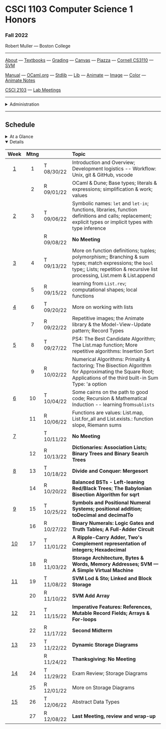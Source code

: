 # CSCI 1103 Computer Science 1 Honors

### Fall 2022

Robert Muller — Boston College

---

[About](resources/about.md) — [Textbooks](resources/textbooks.md) — [Grading](resources/grading.md) — [Canvas](https://bostoncollege.instructure.com/courses/1634611) — [Piazza](https://piazza.com/class/l7c8612dv3v2ez) — [Cornell CS3110](https://www.cs.cornell.edu/courses/cs3110/2020sp/) — [SVM](https://dogfishbar.github.io/dogfishbar.github.io/)

[Manual](http://caml.inria.fr/pub/docs/manual-ocaml/index.html) — [OCaml.org](https://ocaml.org/) — [Stdlib](http://caml.inria.fr/pub/docs/manual-ocaml/libref/Stdlib.html) — [Lib](resources/libraries/lib.mli) — [Animate](resources/libraries/animate.mli) — [Image](resources/libraries/image.mli) — [Color](resources/libraries/color.mli) — [Animate Notes](./resources/libraries/animate/README.md)

[CSCI 2103](./resources/2103.md) — [Lab Meetings](./resources/labs.md)

---

<details>
  <summary>Administration</summary>

+ **Lecture Meets:** Tuesdays and Thursdays 12PM - 1:15PM, 245 Beacon St. Rm 125.

+ **Lab Meets:** Wednesdays 3PM - 3:50PM, 245 Beacon St. Rm 103.

+ **Instructor:** [Robert Muller](https://dogfishbar.github.io )

+ **email**: robert DOT muller AT BC DOT EDU

+ **Office Hours**: Tuesdays 3PM - 5PM, Wednesdays 4PM - 5PM, 245 Beacon St. Rm 508.

**Teaching Assistants:**

<details open> <summary>Liam Murphy, Head Teaching Assistant</summary>

  + **email**: murpaue AT BC DOT EDU

  + **Office Hours** Thursdays 2PM - 4PM.
</details>

<details open> <summary>Nicole Lockwood</summary>

  + **email**: lockwoni AT BC DOT EDU

  + **Office Hours** Mondays 2PM - 3PM, Wednesdays 5PM - 7PM, Fridays 2PM - 3PM.

</details>

</details>

---

## Schedule

<details>
  <summary>At a Glance</summary>

  #### Month by Month

1. Learning to code, writing functions;
2. Bits, bytes & machines
3. Applications

#### Week by Week
1. Logisitics; base types and expressions
2. Naming; Writing Functions; Branching 
3. Repetition; Graphics; Lists
4. Repetition
5. Repetition
6. Animation; Model-View-Update
7. Digital Representations
8. Machines
9. Storage
10. Applications in Imperative Style: Digital Audio
11. Applications in Imperative Style: Digital Images
12. Applications of Strings, Text & Files
13. Sorting Algorithms
14. Developing new Types, Review & Wrap-up

</details>



<details open>
  <summary>Details</summary>

| Week | Mtng |     | Topic  |
| :--: | :--: | :-- | :--------------------------------------- |
|  [1](https://github.com/BC-CSCI1103/Week01)  |  1   | T 08/30/22 | Introduction and Overview; Development logistics -- Workflow: Unix,  git & GitHub, vscode |
|      |  2  | R 09/01/22 | OCaml & Dune; Base types; literals & expressions; simplification & work; values |
|  [2](https://github.com/BC-CSCI1103/Week02)  |  3   | T 09/06/22 | Symbolic names: `let` and `let-in`; functions, libraries, function definitions and calls; replacement; explicit types or implicit types with type inference |
|      |    | R 09/08/22 | **No Meeting** |
| [3](https://github.com/BC-CSCI1103/Week03) |  4  | T 09/13/22 | More on function definitions; tuples; polymorphism;; Branching & sum types; match expressions; the `bool` type;; Lists; repetition & recursive list processing, List.mem & List.append |
|      |  5  | R 09/15/22 | learning from `List.rev`; computational shapes; local functions |
| [4](https://github.com/BC-CSCI1103/Week04) |  6  | T 09/20/22 | More on working with lists |
|      |  7  | R 09/22/22 | Repetitive images; the Animate library & the Model-View-Update pattern; Record Types |
| [5](https://github.com/BC-CSCI1103/Week05) |  8  | T 09/27/22 | PS4: The Best Candidate Algorithm; The List.map function; More repetitive algorithms: Insertion Sort |
|      |  9  | R 10/02/22 | Numerical Algorithms: Primality & factoring; The Bisection Algorithm for Approximating the Square Root; Applications of the third built-in Sum Type: 'a option |
| [6](https://github.com/BC-CSCI1103/Week06) |  10  | T 10/04/22 | Some cairns on the path to good code; Recursion & Mathematical Induction -- learning from`sublists` |
|      |  11  | R 10/06/22 | Functions are values: List.map, List.for_all and List.exists.: function slope, Riemann sums |
| [7](https://github.com/BC-CSCI1103/Week07) |    | T 10/11/22 | **No Meeting** |
|      |  12  | R 10/13/22 | **Dictionaries: Association Lists; Binary Trees and Binary Search Trees** |
| [8](https://github.com/BC-CSCI1103/Week08)    | 13 | T 10/18/22 | **Divide and Conquer: Mergesort** |
|      |  14  | R 10/20/22 | **Balanced BSTs - Left-leaning Red/Black Trees**; **The Babylonian Bisection Algorithm for sqrt** |
| [9](https://github.com/BC-CSCI1103/Week09)    |  15  | T 10/25/22 | **Symbols and Positional Numeral Systems; positional addition; toDecimal and decimalTo** |
|      |  16  | R 10/27/22 | **Binary Numerals: Logic Gates and Truth Tables; A Full-Adder Circuit** |
|  [10](https://github.com/BC-CSCI1103/Week10)  |  17  | T 11/01/22 | **A Ripple-Carry Adder, Two's Complement representation of integers; Hexadecimal** |
|      |  18  | R 11/03/22 | **Storage Architecture, Bytes & Words, Memory Addresses; SVM — A Simple Virtual Machine** |
|  [11](https://github.com/BC-CSCI1103/Week11)  |  19  | T 11/08/22 | **SVM Lod & Sto; Linked and Block Storage** |
|      |  20  | R 11/10/22 | **SVM Add Array** |
|  [12](https://github.com/BC-CSCI1103/Week12)  |  21  | T 11/15/22 | **Imperative Features: References, Mutable Record Fields; Arrays & For-loops** |
|      |  22  | R 11/17/22 | **Second Midterm** |
|  [13](https://github.com/BC-CSCI1103/Week13)  |  23  | T 11/22/22 | **Dynamic Storage Diagrams** |
|      |      | R 11/24/22 | **Thanksgiving: No Meeting** |
|  [14](https://github.com/BC-CSCI1103/Week14)  |  24  | T 11/29/22 | Exam Review; Storage Diagrams |
|      | 25 | R 12/01/22 | More on Storage Diagrams |
|  [15](https://github.com/BC-CSCI1103/Week15)  |  26  | T 12/06/22 | Abstract Data Types |
|      |  27  | R 12/08/22 | **Last Meeting, review and wrap-up** |

</details>



